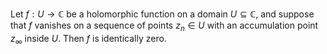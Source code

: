 Let $f: U \to \mathbb{C}$ be a holomorphic function on a domain $U\subseteq \mathbb{C}$, 
and suppose that $f$ vanishes on a sequence of points $z_n \in U$ with an
accumulation point $z_{\infty}$ inside $U$. Then $f$ is identically zero.
